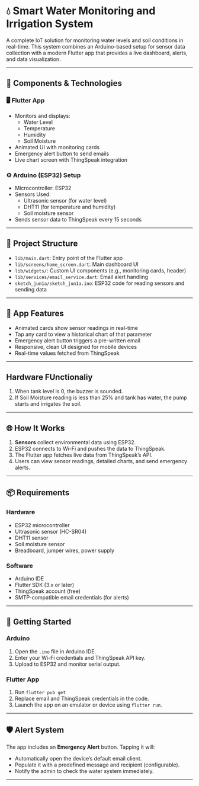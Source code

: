 # 💧 Smart Water Monitoring and Irrigation System

A complete IoT solution for monitoring water levels and soil conditions in real-time. This system combines an Arduino-based setup for sensor data collection with a modern Flutter app that provides a live dashboard, alerts, and data visualization.

---

## 🔧 Components & Technologies

### 🖥️ Flutter App
- Monitors and displays:
  - Water Level
  - Temperature
  - Humidity
  - Soil Moisture
- Animated UI with monitoring cards
- Emergency alert button to send emails
- Live chart screen with ThingSpeak integration

### ⚙️ Arduino (ESP32) Setup
- Microcontroller: ESP32
- Sensors Used:
  - Ultrasonic sensor (for water level)
  - DHT11 (for temperature and humidity)
  - Soil moisture sensor
- Sends sensor data to ThingSpeak every 15 seconds

---

## 📁 Project Structure

- `lib/main.dart`: Entry point of the Flutter app
- `lib/screens/home_screen.dart`: Main dashboard UI
- `lib/widgets/`: Custom UI components (e.g., monitoring cards, header)
- `lib/services/email_service.dart`: Email alert handling
- `sketch_jun1a/sketch_jun1a.ino`: ESP32 code for reading sensors and sending data

---

## 📲 App Features

- Animated cards show sensor readings in real-time
- Tap any card to view a historical chart of that parameter
- Emergency alert button triggers a pre-written email
- Responsive, clean UI designed for mobile devices
- Real-time values fetched from ThingSpeak

---

## Hardware FUnctionaliy

1. When tank level is 0, the buzzer is sounded.
2. If Soil Moisture reading is less than 25% and tank has water, the pump starts and irrigates the soil.

---

## 🌐 How It Works

1. **Sensors** collect environmental data using ESP32.
2. ESP32 connects to Wi-Fi and pushes the data to ThingSpeak.
3. The Flutter app fetches live data from ThingSpeak’s API.
4. Users can view sensor readings, detailed charts, and send emergency alerts.

---

## 📦 Requirements

### Hardware
- ESP32 microcontroller
- Ultrasonic sensor (HC-SR04)
- DHT11 sensor
- Soil moisture sensor
- Breadboard, jumper wires, power supply

### Software
- Arduino IDE
- Flutter SDK (3.x or later)
- ThingSpeak account (free)
- SMTP-compatible email credentials (for alerts)

---

## 🚀 Getting Started

### Arduino
1. Open the `.ino` file in Arduino IDE.
2. Enter your Wi-Fi credentials and ThingSpeak API key.
3. Upload to ESP32 and monitor serial output.

### Flutter App
1. Run `flutter pub get`
2. Replace email and ThingSpeak credentials in the code.
3. Launch the app on an emulator or device using `flutter run`.

---

## 🛡️ Alert System

The app includes an **Emergency Alert** button. Tapping it will:
- Automatically open the device’s default email client.
- Populate it with a predefined message and recipient (configurable).
- Notify the admin to check the water system immediately.

---
